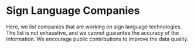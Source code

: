 <script setup>
import { data as companies } from './companies.data';
import CompaniesTable from './CompaniesTable.vue';

const sectors = new Set(companies.map((company) => company.sector));
</script>

# Sign Language Companies

Here, we list companies that are working on sign language technologies.
The list is not exhaustive, and we cannot guarantee the accuracy of the information.
We encourage public contributions to improve the data quality.

<template v-for="sector in sectors">
  <h2>{{ sector }}</h2>
  <CompaniesTable :companies="companies.filter((company) => company.sector === sector)" />
</template>
